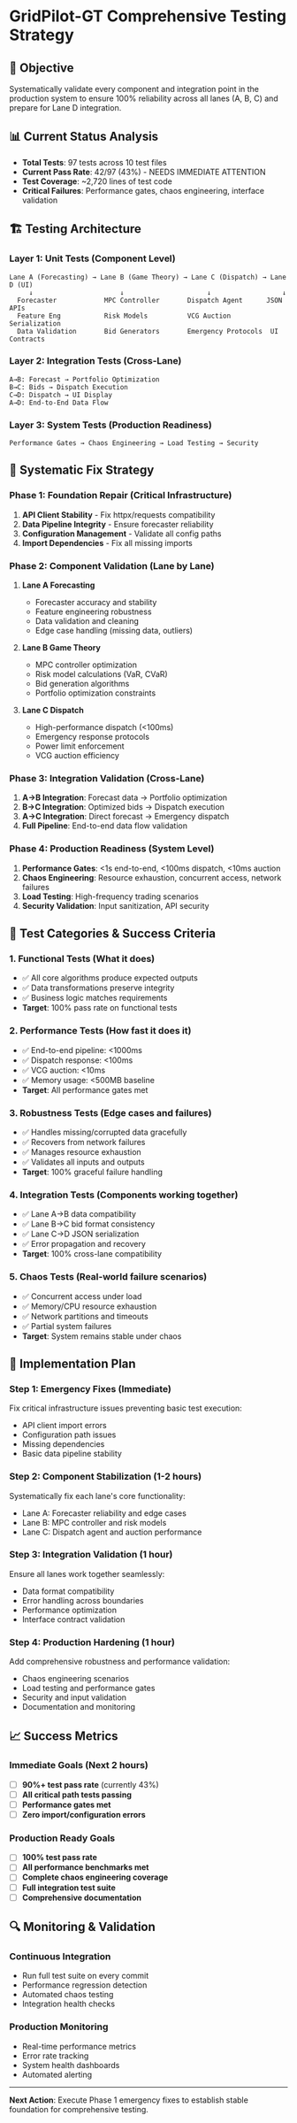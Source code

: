 # GridPilot-GT Comprehensive Testing Strategy

## 🎯 Objective
Systematically validate every component and integration point in the production system to ensure 100% reliability across all lanes (A, B, C) and prepare for Lane D integration.

## 📊 Current Status Analysis
- **Total Tests**: 97 tests across 10 test files
- **Current Pass Rate**: 42/97 (43%) - NEEDS IMMEDIATE ATTENTION
- **Test Coverage**: ~2,720 lines of test code
- **Critical Failures**: Performance gates, chaos engineering, interface validation

## 🏗️ Testing Architecture

### Layer 1: Unit Tests (Component Level)
```
Lane A (Forecasting) → Lane B (Game Theory) → Lane C (Dispatch) → Lane D (UI)
     ↓                      ↓                     ↓                  ↓
  Forecaster            MPC Controller       Dispatch Agent      JSON APIs
  Feature Eng           Risk Models          VCG Auction         Serialization
  Data Validation       Bid Generators       Emergency Protocols  UI Contracts
```

### Layer 2: Integration Tests (Cross-Lane)
```
A→B: Forecast → Portfolio Optimization
B→C: Bids → Dispatch Execution  
C→D: Dispatch → UI Display
A→D: End-to-End Data Flow
```

### Layer 3: System Tests (Production Readiness)
```
Performance Gates → Chaos Engineering → Load Testing → Security
```

## 🔧 Systematic Fix Strategy

### Phase 1: Foundation Repair (Critical Infrastructure)
1. **API Client Stability** - Fix httpx/requests compatibility
2. **Data Pipeline Integrity** - Ensure forecaster reliability 
3. **Configuration Management** - Validate all config paths
4. **Import Dependencies** - Fix all missing imports

### Phase 2: Component Validation (Lane by Lane)
1. **Lane A Forecasting**
   - Forecaster accuracy and stability
   - Feature engineering robustness
   - Data validation and cleaning
   - Edge case handling (missing data, outliers)

2. **Lane B Game Theory**
   - MPC controller optimization
   - Risk model calculations (VaR, CVaR)
   - Bid generation algorithms
   - Portfolio optimization constraints

3. **Lane C Dispatch**
   - High-performance dispatch (<100ms)
   - Emergency response protocols
   - Power limit enforcement
   - VCG auction efficiency

### Phase 3: Integration Validation (Cross-Lane)
1. **A→B Integration**: Forecast data → Portfolio optimization
2. **B→C Integration**: Optimized bids → Dispatch execution
3. **A→C Integration**: Direct forecast → Emergency dispatch
4. **Full Pipeline**: End-to-end data flow validation

### Phase 4: Production Readiness (System Level)
1. **Performance Gates**: <1s end-to-end, <100ms dispatch, <10ms auction
2. **Chaos Engineering**: Resource exhaustion, concurrent access, network failures
3. **Load Testing**: High-frequency trading scenarios
4. **Security Validation**: Input sanitization, API security

## 🎯 Test Categories & Success Criteria

### 1. Functional Tests (What it does)
- ✅ All core algorithms produce expected outputs
- ✅ Data transformations preserve integrity
- ✅ Business logic matches requirements
- **Target**: 100% pass rate on functional tests

### 2. Performance Tests (How fast it does it)
- ✅ End-to-end pipeline: <1000ms
- ✅ Dispatch response: <100ms  
- ✅ VCG auction: <10ms
- ✅ Memory usage: <500MB baseline
- **Target**: All performance gates met

### 3. Robustness Tests (Edge cases and failures)
- ✅ Handles missing/corrupted data gracefully
- ✅ Recovers from network failures
- ✅ Manages resource exhaustion
- ✅ Validates all inputs and outputs
- **Target**: 100% graceful failure handling

### 4. Integration Tests (Components working together)
- ✅ Lane A→B data compatibility
- ✅ Lane B→C bid format consistency  
- ✅ Lane C→D JSON serialization
- ✅ Error propagation and recovery
- **Target**: 100% cross-lane compatibility

### 5. Chaos Tests (Real-world failure scenarios)
- ✅ Concurrent access under load
- ✅ Memory/CPU resource exhaustion
- ✅ Network partitions and timeouts
- ✅ Partial system failures
- **Target**: System remains stable under chaos

## 🚀 Implementation Plan

### Step 1: Emergency Fixes (Immediate)
Fix critical infrastructure issues preventing basic test execution:
- API client import errors
- Configuration path issues  
- Missing dependencies
- Basic data pipeline stability

### Step 2: Component Stabilization (1-2 hours)
Systematically fix each lane's core functionality:
- Lane A: Forecaster reliability and edge cases
- Lane B: MPC controller and risk models
- Lane C: Dispatch agent and auction performance

### Step 3: Integration Validation (1 hour)
Ensure all lanes work together seamlessly:
- Data format compatibility
- Error handling across boundaries
- Performance optimization
- Interface contract validation

### Step 4: Production Hardening (1 hour)
Add comprehensive robustness and performance validation:
- Chaos engineering scenarios
- Load testing and performance gates
- Security and input validation
- Documentation and monitoring

## 📈 Success Metrics

### Immediate Goals (Next 2 hours)
- [ ] **90%+ test pass rate** (currently 43%)
- [ ] **All critical path tests passing**
- [ ] **Performance gates met**
- [ ] **Zero import/configuration errors**

### Production Ready Goals
- [ ] **100% test pass rate**
- [ ] **All performance benchmarks met**
- [ ] **Complete chaos engineering coverage**
- [ ] **Full integration test suite**
- [ ] **Comprehensive documentation**

## 🔍 Monitoring & Validation

### Continuous Integration
- Run full test suite on every commit
- Performance regression detection
- Automated chaos testing
- Integration health checks

### Production Monitoring  
- Real-time performance metrics
- Error rate tracking
- System health dashboards
- Automated alerting

---

**Next Action**: Execute Phase 1 emergency fixes to establish stable foundation for comprehensive testing. 